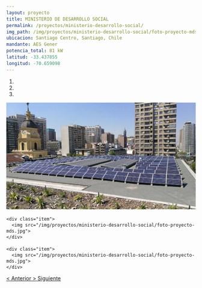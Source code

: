 ```yaml
---
layout: proyecto
title: MINISTERIO DE DESARROLLO SOCIAL
permalink: /proyectos/ministerio-desarrollo-social/
img_path: /img/proyectos/ministerio-desarrollo-social/foto-proyecto-mds.jpg
ubicacion: Santiago Centro, Santiago, Chile
mandante: AES Gener
potencia_total: 81 kW
latitud: -33.437855
longitud: -70.659098
---
```


<div id="myCarousel" class="carousel slide" data-ride="carousel">
  <!-- Indicators -->
  <ol class="carousel-indicators">
    <li data-target="#myCarousel" data-slide-to="0" class="active"></li>
    <li data-target="#myCarousel" data-slide-to="1"></li>
    <li data-target="#myCarousel" data-slide-to="2"></li>
  </ol>

  <!-- Imagenes de Los Proyectos -->
  <div class="carousel-inner">
    <div class="item active">
      <img src="/img/proyectos/ministerio-desarrollo-social/foto-proyecto-mds.jpg">
    </div>

    <div class="item">
      <img src="/img/proyectos/ministerio-desarrollo-social/foto-proyecto-mds.jpg">
    </div>

    <div class="item">
      <img src="/img/proyectos/ministerio-desarrollo-social/foto-proyecto-mds.jpg">
    </div>
  </div>

  <!-- Left and right controls -->
  <a class="left carousel-control" href="#myCarousel" data-slide="prev">
    <span class="glyphicon glyphicon-chevron-left"><</span>
    <span class="sr-only">Anterior</span>
  </a>
  <a class="right carousel-control" href="#myCarousel" data-slide="next">
    <span class="glyphicon glyphicon-chevron-right">></span>
    <span class="sr-only">Siguiente</span>
  </a>
</div>
